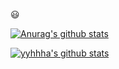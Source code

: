 😃

 [![Anurag's github stats](https://github-readme-stats.vercel.app/api?username=yyhhha)](https://github.com/anuraghazra/github-readme-stats)

[![yyhhha's github stats](https://github-readme-stats.vercel.app/api/top-langs/?username=yyhhha&show_icons=true&hide_border=true&title_color=004386&icon_color=004386&layout=compact)](https://github.com/yyhhha)
